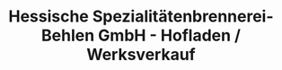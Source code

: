 ---
title: "Hessische Spezialitätenbrennerei-Behlen GmbH - Hofladen / Werksverkauf"
url: /weimar-lahn/hessische-spezialitaetenbrennerei-behlen-gmbh-hofladen-werksverkauf/
shop: Spirituosen
---